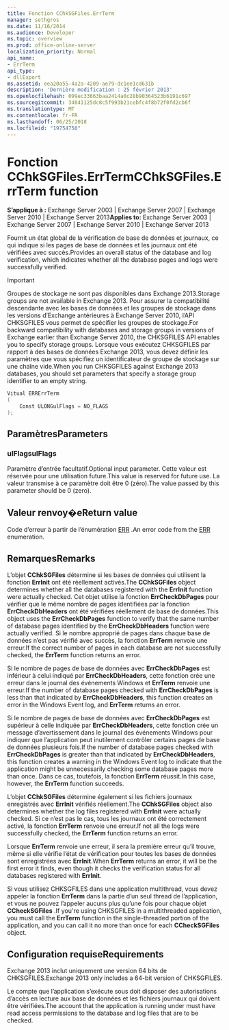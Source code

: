 ```yaml
---
title: Fonction CChkSGFiles.ErrTerm
manager: sethgros
ms.date: 11/16/2014
ms.audience: Developer
ms.topic: overview
ms.prod: office-online-server
localization_priority: Normal
api_name:
- ErrTerm
api_type:
- dllExport
ms.assetid: eea20a55-4a2a-4209-ae79-dc1ee1cd631b
description: 'Dernière modification : 25 février 2013'
ms.openlocfilehash: 099ec33663baa2414a0c28b90364523b6191c697
ms.sourcegitcommit: 34041125dc8c5f993b21cebfc4f8b72f0fd2cb6f
ms.translationtype: MT
ms.contentlocale: fr-FR
ms.lasthandoff: 06/25/2018
ms.locfileid: "19754750"
---
```

# <a name="cchksgfileserrterm-function"></a><span data-ttu-id="0e63c-103">Fonction CChkSGFiles.ErrTerm</span><span class="sxs-lookup"><span data-stu-id="0e63c-103">CChkSGFiles.ErrTerm function</span></span>
  
<span data-ttu-id="0e63c-104">**S’applique à :** Exchange Server 2003 | Exchange Server 2007 | Exchange Server 2010 | Exchange Server 2013</span><span class="sxs-lookup"><span data-stu-id="0e63c-104">**Applies to:** Exchange Server 2003 | Exchange Server 2007 | Exchange Server 2010 | Exchange Server 2013</span></span>
  
<span data-ttu-id="0e63c-105">Fournit un état global de la vérification de base de données et journaux, ce qui indique si les pages de base de données et les journaux ont été vérifiées avec succès.</span><span class="sxs-lookup"><span data-stu-id="0e63c-105">Provides an overall status of the database and log verification, which indicates whether all the database pages and logs were successfully verified.</span></span>
  
> [!IMPORTANT]
> <span data-ttu-id="0e63c-106">Groupes de stockage ne sont pas disponibles dans Exchange 2013.</span><span class="sxs-lookup"><span data-stu-id="0e63c-106">Storage groups are not available in Exchange 2013.</span></span> <span data-ttu-id="0e63c-107">Pour assurer la compatibilité descendante avec les bases de données et les groupes de stockage dans les versions d’Exchange antérieures à Exchange Server 2010, l’API CHKSGFILES vous permet de spécifier les groupes de stockage.</span><span class="sxs-lookup"><span data-stu-id="0e63c-107">For backward compatibility with databases and storage groups in versions of Exchange earlier than Exchange Server 2010, the CHKSGFILES API enables you to specify storage groups.</span></span> <span data-ttu-id="0e63c-108">Lorsque vous exécutez CHKSGFILES par rapport à des bases de données Exchange 2013, vous devez définir les paramètres que vous spécifiez un identificateur de groupe de stockage sur une chaîne vide.</span><span class="sxs-lookup"><span data-stu-id="0e63c-108">When you run CHKSGFILES against Exchange 2013 databases, you should set parameters that specify a storage group identifier to an empty string.</span></span> 
  
```cs
Vitual ERRErrTerm 
(
    Const ULONGulFlags = NO_FLAGS
);

```

## <a name="parameters"></a><span data-ttu-id="0e63c-109">Paramètres</span><span class="sxs-lookup"><span data-stu-id="0e63c-109">Parameters</span></span>

### <a name="ulflags"></a><span data-ttu-id="0e63c-110">ulFlags</span><span class="sxs-lookup"><span data-stu-id="0e63c-110">ulFlags</span></span>
  
<span data-ttu-id="0e63c-111">Paramètre d’entrée facultatif.</span><span class="sxs-lookup"><span data-stu-id="0e63c-111">Optional input parameter.</span></span> <span data-ttu-id="0e63c-112">Cette valeur est réservée pour une utilisation future.</span><span class="sxs-lookup"><span data-stu-id="0e63c-112">This value is reserved for future use.</span></span> <span data-ttu-id="0e63c-113">La valeur transmise à ce paramètre doit être 0 (zéro).</span><span class="sxs-lookup"><span data-stu-id="0e63c-113">The value passed by this parameter should be 0 (zero).</span></span>
    
## <a name="return-value"></a><span data-ttu-id="0e63c-114">Valeur renvoy�e</span><span class="sxs-lookup"><span data-stu-id="0e63c-114">Return value</span></span>

<span data-ttu-id="0e63c-115">Code d’erreur à partir de l’énumération [ERR](cchksgfiles-err-enumeration.md) .</span><span class="sxs-lookup"><span data-stu-id="0e63c-115">An error code from the [ERR](cchksgfiles-err-enumeration.md) enumeration.</span></span> 
  
## <a name="remarks"></a><span data-ttu-id="0e63c-116">Remarques</span><span class="sxs-lookup"><span data-stu-id="0e63c-116">Remarks</span></span>

<span data-ttu-id="0e63c-117">L’objet **CChkSGFiles** détermine si les bases de données qui utilisent la fonction **ErrInit** ont été réellement activés.</span><span class="sxs-lookup"><span data-stu-id="0e63c-117">The **CChkSGFiles** object determines whether all the databases registered with the **ErrInit** function were actually checked.</span></span> <span data-ttu-id="0e63c-118">Cet objet utilise la fonction **ErrCheckDbPages** pour vérifier que le même nombre de pages identifiées par la fonction **ErrCheckDbHeaders** ont été vérifiées réellement de base de données.</span><span class="sxs-lookup"><span data-stu-id="0e63c-118">This object uses the **ErrCheckDbPages** function to verify that the same number of database pages identified by the **ErrCheckDbHeaders** function were actually verified.</span></span> <span data-ttu-id="0e63c-119">Si le nombre approprié de pages dans chaque base de données n’est pas vérifié avec succès, la fonction **ErrTerm** renvoie une erreur.</span><span class="sxs-lookup"><span data-stu-id="0e63c-119">If the correct number of pages in each database are not successfully checked, the **ErrTerm** function returns an error.</span></span> 
  
<span data-ttu-id="0e63c-120">Si le nombre de pages de base de données avec **ErrCheckDbPages** est inférieur à celui indiqué par **ErrCheckDbHeaders**, cette fonction crée une erreur dans le journal des événements Windows et **ErrTerm** renvoie une erreur.</span><span class="sxs-lookup"><span data-stu-id="0e63c-120">If the number of database pages checked with **ErrCheckDbPages** is less than that indicated by **ErrCheckDbHeaders**, this function creates an error in the Windows Event log, and **ErrTerm** returns an error.</span></span> 
  
<span data-ttu-id="0e63c-121">Si le nombre de pages de base de données avec **ErrCheckDbPages** est supérieur à celle indiquée par **ErrCheckDbHeaders**, cette fonction crée un message d’avertissement dans le journal des événements Windows pour indiquer que l’application peut inutilement contrôler certains pages de base de données plusieurs fois.</span><span class="sxs-lookup"><span data-stu-id="0e63c-121">If the number of database pages checked with **ErrCheckDbPages** is greater than that indicated by **ErrCheckDbHeaders**, this function creates a warning in the Windows Event log to indicate that the application might be unnecessarily checking some database pages more than once.</span></span> <span data-ttu-id="0e63c-122">Dans ce cas, toutefois, la fonction **ErrTerm** réussit.</span><span class="sxs-lookup"><span data-stu-id="0e63c-122">In this case, however, the **ErrTerm** function succeeds.</span></span> 
  
<span data-ttu-id="0e63c-123">L’objet **CChkSGFiles** détermine également si les fichiers journaux enregistrés avec **ErrInit** vérifiés réellement.</span><span class="sxs-lookup"><span data-stu-id="0e63c-123">The **CChkSGFiles** object also determines whether the log files registered with **ErrInit** were actually checked.</span></span> <span data-ttu-id="0e63c-124">Si ce n’est pas le cas, tous les journaux ont été correctement activé, la fonction **ErrTerm** renvoie une erreur.</span><span class="sxs-lookup"><span data-stu-id="0e63c-124">If not all the logs were successfully checked, the **ErrTerm** function returns an error.</span></span> 
  
<span data-ttu-id="0e63c-125">Lorsque **ErrTerm** renvoie une erreur, il sera la première erreur qu’il trouve, même si elle vérifie l’état de vérification pour toutes les bases de données sont enregistrées avec **ErrInit**.</span><span class="sxs-lookup"><span data-stu-id="0e63c-125">When **ErrTerm** returns an error, it will be the first error it finds, even though it checks the verification status for all databases registered with **ErrInit**.</span></span>
  
<span data-ttu-id="0e63c-126">Si vous utilisez CHKSGFILES dans une application multithread, vous devez appeler la fonction **ErrTerm** dans la partie d’un seul thread de l’application, et vous ne pouvez l’appeler aucuns plus qu’une fois pour chaque objet **CCheckSGFiles** .</span><span class="sxs-lookup"><span data-stu-id="0e63c-126">If you're using CHKSGFILES in a multithreaded application, you must call the **ErrTerm** function in the single-threaded portion of the application, and you can call it no more than once for each **CCheckSGFiles** object.</span></span> 
  
## <a name="requirements"></a><span data-ttu-id="0e63c-127">Configuration requise</span><span class="sxs-lookup"><span data-stu-id="0e63c-127">Requirements</span></span>

<span data-ttu-id="0e63c-128">Exchange 2013 inclut uniquement une version 64 bits de CHKSGFILES.</span><span class="sxs-lookup"><span data-stu-id="0e63c-128">Exchange 2013 only includes a 64-bit version of CHKSGFILES.</span></span>
  
<span data-ttu-id="0e63c-129">Le compte que l’application s’exécute sous doit disposer des autorisations d’accès en lecture aux base de données et les fichiers journaux qui doivent être vérifiées.</span><span class="sxs-lookup"><span data-stu-id="0e63c-129">The account that the application is running under must have read access permissions to the database and log files that are to be checked.</span></span>
  

